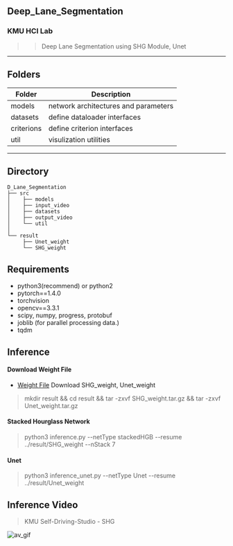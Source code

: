 ## Deep_Lane_Segmentation
### KMU HCI Lab

>> Deep Lane Segmentation using SHG Module, Unet

-----
Folders
-----
| Folder     | Description                  |
|------------|------------------------------|
| models      | network architectures and parameters |
| datasets   | define dataloader interfaces |
| criterions | define criterion interfaces  |
| util       | visulization utilities       |

-----
Directory
-----
```
D_Lane_Segmentation
├── src
│    ├── models
│    ├── input_video
│    ├── datasets   
│    ├── output_video
│    └── util
│
└── result
     ├── Unet_weight
     └── SHG_weight
```

## Requirements
- python3(recommend) or python2
- pytorch==1.4.0
- torchvision
- opencv==3.3.1
- scipy, numpy, progress, protobuf
- joblib (for parallel processing data.)
- tqdm

## Inference
#### Download Weight File
- [Weight File](https://drive.google.com/drive/folders/18q5HJHThWr_uRyEm6_CkWK74C5ufr2WQ?usp=sharing) Download SHG_weight, Unet_weight
> mkdir result && cd result && tar -zxvf SHG_weight.tar.gz && tar -zxvf Unet_weight.tar.gz

#### Stacked Hourglass Network
> python3 inference.py --netType stackedHGB --resume ../result/SHG_weight --nStack 7
#### Unet
> python3 inference_unet.py --netType Unet --resume ../result/Unet_weight

## Inference Video
> KMU Self-Driving-Studio - SHG

![av_gif](./gif/Driving_Studio_Output.gif)
